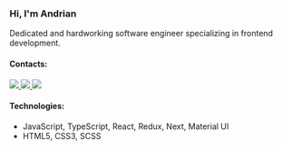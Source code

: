 ### Hi, I'm Andrian 

Dedicated and hardworking software engineer specializing in frontend development.

#### Contacts:

<div>
  <a href="https://mail.google.com/mail/?view=cm&fs=1&to=andrian.smet@gmail.com">
    <img src="https://img.shields.io/badge/Gmail-D14836?style=for-the-badge&logo=gmail&logoColor=white"/>
  </a>
    <a href="https://mail.google.com/mail/?view=cm&fs=1&to=andrian.smet@gmail.com">
    <img src="https://img.shields.io/badge/Gmail-D14836?style=for-the-badge&logo=gmail&logoColor=white"/>
  </a>
     <a href="https://www.linkedin.com/in/andrian-smetaniuk-303239277">
    <img src="https://img.shields.io/badge/LinkedIn-0077B5?style=for-the-badge&logo=linkedin&logoColor=white"/>
  </a>
</div>

#### Technologies:
- JavaScript, TypeScript, React, Redux, Next, Material UI
- HTML5, CSS3, SCSS


